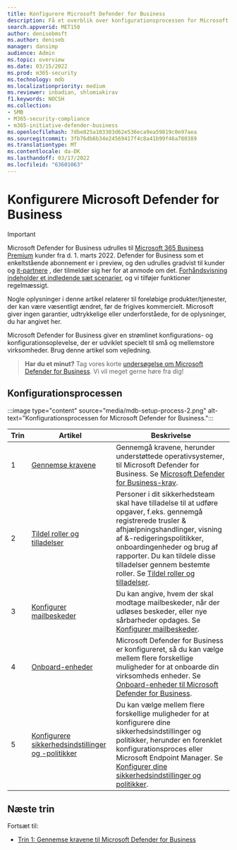 ```yaml
---
title: Konfigurere Microsoft Defender for Business
description: Få et overblik over konfigurationsprocessen for Microsoft Defender for Business
search.appverid: MET150
author: denisebmsft
ms.author: deniseb
manager: dansimp
audience: Admin
ms.topic: overview
ms.date: 03/15/2022
ms.prod: m365-security
ms.technology: mdb
ms.localizationpriority: medium
ms.reviewer: inbadian, shlomiakirav
f1.keywords: NOCSH
ms.collection:
- SMB
- M365-security-compliance
- m365-initiative-defender-business
ms.openlocfilehash: 7dbe825a103303d62e536eca9ea59819c0e97aea
ms.sourcegitcommit: 3fb76db6b34e24569417f4c8a41b99f46a780389
ms.translationtype: MT
ms.contentlocale: da-DK
ms.lasthandoff: 03/17/2022
ms.locfileid: "63601063"
---
```

# <a name="set-up-and-configure-microsoft-defender-for-business"></a>Konfigurere Microsoft Defender for Business

> [!IMPORTANT]
> Microsoft Defender for Business udrulles til [Microsoft 365 Business Premium](../../business-premium/index.md) kunder fra d. 1. marts 2022. Defender for Business som et enkeltstående abonnement er i preview, og den udrulles gradvist til kunder og [it-partnere](https://aka.ms/mdb-preview) , der tilmelder sig her for at anmode om det. [Forhåndsvisning indeholder et indledende sæt scenarier](mdb-tutorials.md#try-these-preview-scenarios), og vi tilføjer funktioner regelmæssigt.
> 
> Nogle oplysninger i denne artikel relaterer til foreløbige produkter/tjenester, der kan være væsentligt ændret, før de frigives kommercielt. Microsoft giver ingen garantier, udtrykkelige eller underforståede, for de oplysninger, du har angivet her. 

Microsoft Defender for Business giver en strømlinet konfigurations- og konfigurationsoplevelse, der er udviklet specielt til små og mellemstore virksomheder. Brug denne artikel som vejledning.

>
> **Har du et minut?**
> Tag vores korte <a href="https://microsoft.qualtrics.com/jfe/form/SV_0JPjTPHGEWTQr4y" target="_blank">undersøgelse om Microsoft Defender for Business</a>. Vi vil meget gerne høre fra dig!
>

## <a name="the-setup-and-configuration-process"></a>Konfigurationsprocessen

:::image type="content" source="media/mdb-setup-process-2.png" alt-text="Konfigurationsprocessen for Microsoft Defender for Business.":::

| Trin  | Artikel | Beskrivelse  |
|---------|---------|--------|
| 1 | [Gennemse kravene](mdb-requirements.md) | Gennemgå kravene, herunder understøttede operativsystemer, til Microsoft Defender for Business. Se [Microsoft Defender for Business-krav](mdb-requirements.md). |
| 2 | [Tildel roller og tilladelser](mdb-roles-permissions.md)     | Personer i dit sikkerhedsteam skal have tilladelse til at udføre opgaver, f.eks. gennemgå registrerede trusler & afhjælpningshandlinger, visning af &-redigeringspolitikker, onboardingenheder og brug af rapporter. Du kan tildele disse tilladelser gennem bestemte roller. Se [Tildel roller og tilladelser](mdb-roles-permissions.md).        |
| 3 | [Konfigurer mailbeskeder](mdb-email-notifications.md) | Du kan angive, hvem der skal modtage mailbeskeder, når der udløses beskeder, eller nye sårbarheder opdages. Se [Konfigurer mailbeskeder](mdb-email-notifications.md).| 
| 4 | [Onboard-enheder](mdb-onboard-devices.md)     | Microsoft Defender for Business er konfigureret, så du kan vælge mellem flere forskellige muligheder for at onboarde din virksomheds enheder. Se [Onboard-enheder til Microsoft Defender for Business](mdb-onboard-devices.md).         |
| 5 | [Konfigurere sikkerhedsindstillinger og -politikker](mdb-configure-security-settings.md) | Du kan vælge mellem flere forskellige muligheder for at konfigurere dine sikkerhedsindstillinger og politikker, herunder en forenklet konfigurationsproces eller Microsoft Endpoint Manager. Se [Konfigurer dine sikkerhedsindstillinger og politikker](mdb-configure-security-settings.md). |

## <a name="next-steps"></a>Næste trin

Fortsæt til:

- [Trin 1: Gennemse kravene til Microsoft Defender for Business](mdb-requirements.md)
